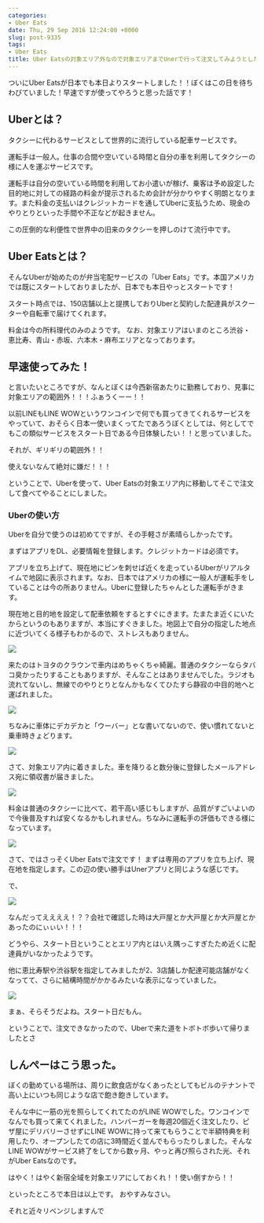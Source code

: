 ```yaml
---
categories:
- Uber Eats
date: Thu, 29 Sep 2016 12:24:00 +0000
slug: post-9335
tags:
- Uber Eats
title: Uber Eatsの対象エリア外なので対象エリアまでUnerで行って注文してみようとした話
---
```


ついにUber Eatsが日本でも本日よりスタートしました！！ぼくはこの日を待ちわびていました！早速ですが使ってやろうと思った話です！<!--more--><h2>Uberとは？</h2>

タクシーに代わるサービスとして世界的に流行している配車サービスです。

運転手は一般人。仕事の合間や空いている時間と自分の車を利用してタクシーの様に人を運ぶサービスです。

運転手は自分の空いている時間を利用してお小遣いが稼げ、乗客は予め設定した目的地に対しての経路の料金が提示されるため会計が分かりやすく明朗となります。また料金の支払いはクレジットカードを通してUberに支払うため、現金のやりとりといった手間や不正などが起きません。

この圧倒的な利便性で世界中の旧来のタクシーを押しのけて流行中です。

<h2>Uber Eatsとは？</h2>

そんなUberが始めたのが弁当宅配サービスの「Uber Eats」です。本国アメリカでは既にスタートしておりましたが、日本でも本日やっとスタートです！

スタート時点では、150店舗以上と提携しておりUberと契約した配達員がスクーターや自転車で届けてくれます。

料金は今の所料理代のみのようです。
なお、対象エリアはいまのところ渋谷・恵比寿、青山・赤坂、六本木・麻布エリアとなっております。

<h2>早速使ってみた！</h2>

と言いたいところですが、なんとぼくは今西新宿あたりに勤務しており、見事に対象エリアの範囲外！！！ふぁうくーー！！

以前LINEもLINE WOWというワンコインで何でも買ってきてくれるサービスをやっていて、おそらく日本一使いまくってたであろうぼくとしては、何としてでもこの類似サービスをスタート日である今日体験したい！！と思っていました。

それが、ギリギリの範囲外！！

使えないなんて絶対に嫌だ！！！


ということで、Uberを使って、Uber Eatsの対象エリア内に移動してそこで注文して食べてやることにしました。


<h3>Uberの使い方</h3>

Uberを自分で使うのは初めてですが、その手軽さが素晴らしかったです。

まずはアプリをDL、必要情報を登録します。クレジットカードは必須です。

アプリを立ち上げて、現在地にピンを刺せば近くを走っているUberがリアルタイムで地図に表示されます。なお、日本ではアメリカの様に一般人が運転手をしていることは今の所ありません。Uberに登録したちゃんとした運転手がきます。

現在地と目的地を設定して配車依頼をするとすぐにきます。たまたま近くにいたからというのもありますが、本当にすぐきました。地図上で自分の指定した地点に近づいてくる様子もわかるので、ストレスもありません。

<a href="images/20160929092237.png">![](images/20160929092237.png)</a>

来たのはトヨタのクラウンで車内はめちゃくちゃ綺麗。普通のタクシーならタバコ臭かったりすることもありますが、そんなことはありませんでした。ラジオも流れてないし、無線でのやりとりとなんかもなくてひたすら静寂の中目的地へと運ばれました。

<a href="images/20160929092308.jpg">![](images/20160929092308.jpg)</a>

ちなみに車体にデカデカと「ウーバー」とな書いてないので、使い慣れてないと乗車時きょどります。

<a href="images/20160929092312.jpg">![](images/20160929092312.jpg)</a>

さて、対象エリア内に着きました。車を降りると数分後に登録したメールアドレス宛に領収書が届きました。

<a href="images/20160929092317.png">![](images/20160929092317.png)</a>

料金は普通のタクシーに比べて、若干高い感じもしますが、品質がすごいよいので今後普及すれば安くなるかもしれません。ちなみに運転手の評価もできる様になっています。

<a href="images/20160929092325.png">![](images/20160929092325.png)</a>


さて、ではさっそくUber Eatsで注文です！
まずは専用のアプリを立ち上げ、現在地を指定します。この辺の使い勝手はUnerアプリと同じような感じです。

で、






<a href="images/20160929092334.png">![](images/20160929092334.png)</a>




なんだってええええ！？？会社で確認した時は大戸屋とか大戸屋とか大戸屋とかあったのにぃぃい！！！



どうやら、スタート日ということとエリア内とはいえ隅っこすぎたため近くに配達員がいなかったようです。

他に恵比寿駅や渋谷駅を指定してみましたが2、3店舗しか配達可能店舗がなくなってて、さらに結構時間がかかるみたいな表示になっていました。

<a href="images/20160929092430.png">![](images/20160929092430.png)</a>


まぁ、そらそうだよね。スタート日だもん。


ということで、注文できなかったので、Uberで来た道をトボトボ歩いて帰りましたとさ


<h2>しんぺーはこう思った。</h2>

ぼくの勤めている場所は、周りに飲食店がなくあったとしてもビルのテナントで高い上にいつも同じような店で飽き飽きしています。

そんな中に一筋の光を照らしてくれてたのがLINE WOWでした。ワンコインでなんでも買って来てくれました。ハンバーガーを毎週20個近く注文したり、ピザ屋にデリバリーさせずにLINE WOWに持って来てもらうことで半額特典を利用したり、オープンしたての店に3時間近く並んでもらったりしました。そんなLINE WOWがサービス終了をしてから数ヶ月、やっと再び照らされた光、それがUber Eatsなのです。

はやく！はやく新宿全域を対象エリアにしておくれ！！使い倒すから！！


といったところで本日は以上です。
おやすみなさい。


それと近々リベンジしますんで